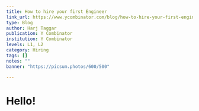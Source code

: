 ```yaml
---
title: How to hire your first Engineer
link_url: https://www.ycombinator.com/blog/how-to-hire-your-first-engineer/
type: Blog
author: Harj Taggar
publication: Y Combinator
institution: Y Combinator
levels: L1, L2
category: Hiring
tags: []
notes: ""
banner: "https://picsum.photos/600/500"

---
```


# Hello!
